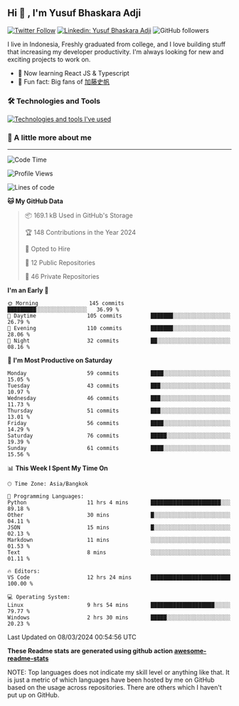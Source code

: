 ## Hi 👋 ,  I'm Yusuf Bhaskara Adji

[![Twitter Follow](https://img.shields.io/twitter/follow/frelein_asli?label=Follow)](https://twitter.com/intent/follow?screen_name=frelein_asli)
[![Linkedin: Yusuf Bhaskara Adji](https://img.shields.io/badge/-yusufadji-blue?style=flat-square&logo=Linkedin&logoColor=white&link=https://www.linkedin.com/in/yusuf-bhaskara-adji/)](https://www.linkedin.com/in/yusuf-bhaskara-adji/)
![GitHub followers](https://img.shields.io/github/followers/yusufadji?label=Follow&style=social)


I live in Indonesia, Freshly graduated from college, and I love building stuff that increasing my developer productivity. I'm always looking for new and exciting projects to work on.

- 🌱 Now learning React JS & Typescript
- 🐻 Fun fact: Big fans of [加藤史帆](https://www.instagram.com/katoshi.official/)

### 🛠️ Technologies and Tools
[![Technologies and tools I've used](https://skillicons.dev/icons?i=html,css,js,ts,php,python,kotlin,tailwind,bootstrap,next,express,sequelize,mysql,firebase,vercel,vscode,androidstudio,bash,git,postman,figma,docker,linux&perline=12)](#)

### 🐣 A little more about me
---

<!--START_SECTION:waka-->
![Code Time](http://img.shields.io/badge/Code%20Time-934%20hrs%2042%20mins-blue)

![Profile Views](http://img.shields.io/badge/Profile%20Views-0-blue)

![Lines of code](https://img.shields.io/badge/From%20Hello%20World%20I%27ve%20Written-62.0%20thousand%20lines%20of%20code-blue)

**🐱 My GitHub Data** 

> 📦 169.1 kB Used in GitHub's Storage 
 > 
> 🏆 148 Contributions in the Year 2024
 > 
> 💼 Opted to Hire
 > 
> 📜 12 Public Repositories 
 > 
> 🔑 46 Private Repositories 
 > 
**I'm an Early 🐤** 

```text
🌞 Morning                145 commits         █████████░░░░░░░░░░░░░░░░   36.99 % 
🌆 Daytime                105 commits         ███████░░░░░░░░░░░░░░░░░░   26.79 % 
🌃 Evening                110 commits         ███████░░░░░░░░░░░░░░░░░░   28.06 % 
🌙 Night                  32 commits          ██░░░░░░░░░░░░░░░░░░░░░░░   08.16 % 
```
📅 **I'm Most Productive on Saturday** 

```text
Monday                   59 commits          ████░░░░░░░░░░░░░░░░░░░░░   15.05 % 
Tuesday                  43 commits          ███░░░░░░░░░░░░░░░░░░░░░░   10.97 % 
Wednesday                46 commits          ███░░░░░░░░░░░░░░░░░░░░░░   11.73 % 
Thursday                 51 commits          ███░░░░░░░░░░░░░░░░░░░░░░   13.01 % 
Friday                   56 commits          ████░░░░░░░░░░░░░░░░░░░░░   14.29 % 
Saturday                 76 commits          █████░░░░░░░░░░░░░░░░░░░░   19.39 % 
Sunday                   61 commits          ████░░░░░░░░░░░░░░░░░░░░░   15.56 % 
```


📊 **This Week I Spent My Time On** 

```text
🕑︎ Time Zone: Asia/Bangkok

💬 Programming Languages: 
Python                   11 hrs 4 mins       ██████████████████████░░░   89.18 % 
Other                    30 mins             █░░░░░░░░░░░░░░░░░░░░░░░░   04.11 % 
JSON                     15 mins             █░░░░░░░░░░░░░░░░░░░░░░░░   02.13 % 
Markdown                 11 mins             ░░░░░░░░░░░░░░░░░░░░░░░░░   01.53 % 
Text                     8 mins              ░░░░░░░░░░░░░░░░░░░░░░░░░   01.11 % 

🔥 Editors: 
VS Code                  12 hrs 24 mins      █████████████████████████   100.00 % 

💻 Operating System: 
Linux                    9 hrs 54 mins       ████████████████████░░░░░   79.77 % 
Windows                  2 hrs 30 mins       █████░░░░░░░░░░░░░░░░░░░░   20.23 % 
```


 Last Updated on 08/03/2024 00:54:56 UTC
<!--END_SECTION:waka-->

**These Readme stats are generated using github action [awesome-readme-stats](https://github.com/anmol098/waka-readme-stats)**

NOTE: Top languages does not indicate my skill level or anything like that. It is just a metric of which languages have been hosted by me on GitHub based on the usage across repositories. There are others which I haven't put up on GitHub.
